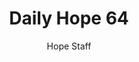 ---
image: /assets/img/daily-hope-default-artwork.png
title: Daily Hope 64
number: 64
categories:
  - Daily Hope
author: Hope Staff
notes: Daily Hope 64
embed: >-
  <iframe style="border-radius:12px" src="https://open.spotify.com/embed/episode/0ELPm9rOaXepwCTwKcN9pD?utm_source=generator" width="100%" height="352" frameBorder="0" allowfullscreen="" allow="autoplay; clipboard-write; encrypted-media; fullscreen; picture-in-picture" loading="lazy"></iframe>
---